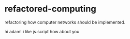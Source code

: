 # refactored-computing
refactoring how computer networks should be implemented.


hi adam!
i like js.script how about you
